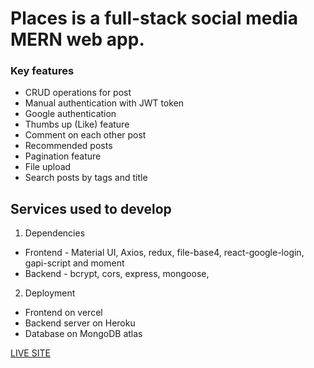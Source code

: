 # Places is a full-stack social media MERN web app.


### Key features
- CRUD operations for post
- Manual authentication with JWT token
- Google authentication
- Thumbs up (Like) feature
- Comment on each other post
- Recommended posts
- Pagination feature
- File upload 
- Search posts by tags and title

## Services used to develop

1. Dependencies
- Frontend - Material UI, Axios, redux, file-base4, react-google-login, gapi-script and moment
- Backend - bcrypt, cors, express, mongoose, 

2. Deployment
- Frontend on vercel
- Backend server on Heroku
- Database on MongoDB atlas


[LIVE SITE](https://places-six-chi.vercel.app)
